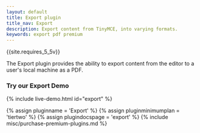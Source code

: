 ```yaml
---
layout: default
title: Export plugin
title_nav: Export
description: Export content from TinyMCE, into varying formats.
keywords: export pdf premium
---
```


{{site.requires_5_5v}}

The Export plugin provides the ability to export content from the editor to a user's local machine as a PDF.

### Try our Export Demo

{% include live-demo.html id="export" %}

{% assign pluginname = 'Export' %}
{% assign pluginminimumplan = 'tiertwo' %}
{% assign plugindocspage = 'export' %}
{% include misc/purchase-premium-plugins.md %}
